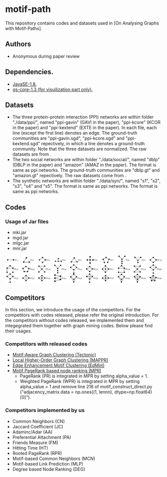# motif-path

This repository contains codes and datasets used in [On Analysing Graphs with Motif-Paths].


## Authors 

- Anonymous during paper review

## Dependencies.
* [JavaSE-1.8.](https://www.oracle.com/java/technologies/javase-jdk8-downloads.html)
* [gs-core-1.3 (for visuilization part only).](http://graphstream-project.org/download/)

## Datasets

* The three protein-protein interaction (PPI) networks are within folder "./data/ppi/", named "ppi-gavin" (GAVI in the paper), "ppi-kcore" (KCOR in the paper) and "ppi-kextend" (EXTE in the paper). In each file, each line (except the first line) denotes an edge. The ground-truth communities are "ppi-gavin.sgd", "ppi-kcore.sgd" and "ppi-kextend.sgd" repectively, in which a line denotes a ground-truth community. Note that the three datasets are normalized. The raw datasets are from .
* The two social networks are within folder "./data/social/", named "dblp" (DBLP in the paper) and "amazon" (AMAZ in the paper). The format is same as ppi networks. The ground-truth communities are "dblp.gt" and "amazon.gt" repectively. The raw datasets come from .
* The synthetic networks are within folder "./data/syn/", named "s1", "s2", "s3", "s4" and "s5". The format is same as ppi networks. The format is same as ppi networks.
 
## Codes
### Usage of Jar files 
* mki.jar
* mgd.jar
* mlgc.jar
* mnr.jar

<p align="center">
  <img width="800" src="motifs.PNG">
</p>

## Competitors
In this section, we introduce the usage of the competitors. For the competitors with codes released, please refer the original introduction. For the competitors without codes released, we implemented them and integegrated them together with graph mining codes. Below please find their usages.
### Competitors with released codes
- [Motif-Aware Graph Clustering (Tectonic)](https://github.com/tsourolampis/tectonic) 
- [Local Higher-Order Graph Clustering (MAPPR)](http://snap.stanford.edu/mappr/)
- [Edge Enhancement Motif Clustering (EdMot)](https://github.com/benedekrozemberczki/EdMot) 
- [Motif PageRank based node ranking (MPR)](https://github.com/HKUST-KnowComp/Motif-based-PageRank) 
	- PageRank (PR) is integrated in MPR by setting alpha_value = 1. 
	- Weighted PageRank (WPR) is integrated in MPR by setting alpha_value = 1 and remove line 216 of motif_construct_direct.py ("adjacency_matrix.data = np.ones((1, lennn), dtype=np.float64)[0]").

### Competitors implemented by us
- Common Neighbors (CN)
- Jaccard Coefficient (JC)
- Adaminc/Adar (AA)
- Preferential Attachment (PA)
- Friends Measure (FM)
- Hitting Time (HT)
- Rooted PageRank (RPR)
- Motif-based Common Neighbors (MCN)
- Motif-based Link Prediction (MLP)
- Degree based Node Ranking (DEG)
